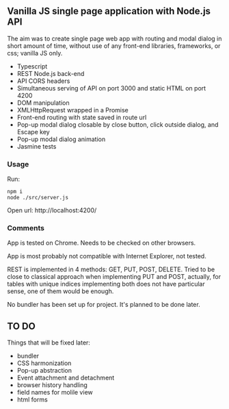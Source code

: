 ## Vanilla JS single page application with Node.js API

The aim was to create single page web app with routing and modal dialog in short amount of time, without use of any front-end libraries, frameworks, or css; vanilla JS only.

- Typescript
- REST Node.js back-end
- API CORS headers
- Simultaneous serving of API on port 3000 and static HTML on port 4200
- DOM manipulation
- XMLHttpRequest wrapped in a Promise
- Front-end routing with state saved in route url
- Pop-up modal dialog closable by close button, click outside dialog, and Escape key
- Pop-up modal dialog animation
- Jasmine tests

### Usage

Run:

```
npm i
node ./src/server.js
```

Open url:
http://localhost:4200/

### Comments

App is tested on Chrome. Needs to be checked on other browsers.

App is most probably not compatible with Internet Explorer, not tested.

REST is implemented in 4 methods: GET, PUT, POST, DELETE. Tried to be close to classical approach when implementing PUT and POST, actually, for tables with unique indices implementing both does not have particular sense, one of them would be enough.

No bundler has been set up for project. It's planned to be done later.

## TO DO

Things that will be fixed later:

- bundler
- CSS harmonization
- Pop-up abstraction
- Event attachment and detachment
- browser history handling
- field names for molile view
- html forms
